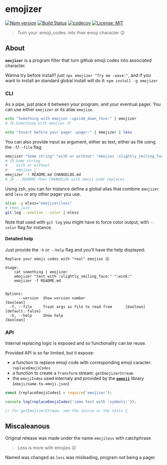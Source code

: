 # emojizer

[![Npm version](https://img.shields.io/npm/v/emojizer.svg)](https://www.npmjs.com/package/emojizer)
[![Build Status](https://travis-ci.com/AdrieanKhisbe/emojizer.svg?branch=master)](https://travis-ci.com/AdrieanKhisbe/emojizer)
[![codecov](https://codecov.io/gh/AdrieanKhisbe/emojizer/branch/master/graph/badge.svg)](https://codecov.io/gh/AdrieanKhisbe/emojizer)
[![License: MIT](https://img.shields.io/badge/License-MIT-blue.svg)](https://opensource.org/licenses/MIT)

> Turn your :emoji_codes: into thier emoji character :wink:

## About
**`emojizer`** is a program filter that turn github emoji codes into associated character.

Wanna try before install? just `npx emojizer "Try me :wave:"`,
and if you want to install an standard global install will do it: `npm install -g emojizer`

### CLI

As a pipe, just place it between your program, and your eventual pager.
You can use either `emojizer` or its alias `emojize`.

```bash
echo "Something with emojies :upside_down_face:" | emojizer
# 📺 Something with emojies 🙃

echo "Insert before your pager :pager:" | emojizer | less
```

You can also provide input as argument, either as text, either as file using the `-f`/`--file` flag

```bash
emojizer "Some string" "with or without" "emojies :slightly_smiling_face:"
# 📺 Some string
#    with or without
#    emojies 🙂
emojizer -f README.md CHANGELOG.md
# 📺 ...README then CHANGELOG with emoji code replaces
```

Using zsh, you can for instance define a global alias that combine `emojizer` and `less` or any other pager you use.
```bash
alias -g eless="emojizer|less"
# then just
git log --oneline --color | eless
```

Note that used with `git log` you might have to force color output, with `--color` flag for instance.

#### Detailed help
Just provide the `-h` or `--help` flag and you'll have the help displayed:

```
Replace your emoji codes with "real" emojies 😉

Usage:
    cat something | emojizer
    emojizer "text with :slightly_smiling_face:" ":wink:"
    emojizer -f README.md


Options:
      --version  Show version number                                   [boolean]
  -f, --file     Treat args as file to read from      [boolean] [default: false]
  -h, --help     Show help                                             [boolean]
```

### API
Internal replacing logic is exposed and so functionality can be reuse.

Provided API is so far limited, but it expose:
- a function to replace emoji code with corresponding emoji caracter: `replaceEmojiCodes`
- a function to create a `Transform` stream: `getEmojizerStream`
- the `emojiIndex` used internaly and provided by the **[`gemoji`](https://github.com/wooorm/gemoji)** library (`emoji/name-to-emoji.json`)

```js
const {replaceEmojiCodes} = require('emojizer');

console.log(replaceEmojiCodes('some text with :symbols:'));

// for getEmojizerStream, see the source or the tests 📃
```

## Miscaleanous

Original release was made under the name `emojiless` with catchphrase
> Less is more with emojies :wink:

Named was changed as `less` was misleading, program not being a pager.
